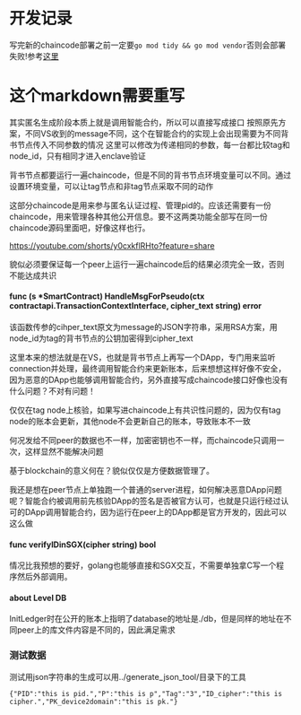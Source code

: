 # 开发记录
写完新的chaincode部署之前一定要`go mod tidy && go mod vendor`否则会部署失败!参考[这里](https://hyperledger-fabric.readthedocs.io/en/release-2.5/chaincode4ade.html)
# 这个markdown需要重写

其实匿名生成阶段本质上就是调用智能合约，所以可以直接写成接口
按照原先方案，不同VS收到的message不同，这个在智能合约的实现上会出现需要为不同背书节点传入不同参数的情况
这里可以修改为传递相同的参数，每一台都比较tag和node_id，只有相同才进入enclave验证

背书节点都要运行一遍chaincode，但是不同的背书节点环境变量可以不同。通过设置环境变量，可以让tag节点和非tag节点采取不同的动作

这部分chaincode是用来参与匿名认证过程、管理pid的。应该还需要有一份chaincode，用来管理各种其他公开信息。要不这两类功能全部写在同一份chaincode源码里面吧，好像这样也行。

https://youtube.com/shorts/y0cxkflRHto?feature=share

貌似必须要保证每一个peer上运行一遍chaincode后的结果必须完全一致，否则不能达成共识



#### func (s *SmartContract) HandleMsgForPseudo(ctx contractapi.TransactionContextInterface, cipher_text string) error
该函数传参的cihper_text原文为message的JSON字符串，采用RSA方案，用node_id为tag的背书节点的公钥加密得到cipher_text


这里本来的想法就是在VS，也就是背书节点上再写一个DApp，专门用来监听connection并处理，最终调用智能合约来更新账本，后来想想这样好像不安全，因为恶意的DApp也能够调用智能合约，另外直接写成chaincode接口好像也没有什么问题？不对有问题！

仅仅在tag node上核验，如果写进chaincode上有共识性问题的，因为仅有tag node的账本会更新，其他node不会更新自己的账本，导致账本不一致

何况发给不同peer的数据也不一样，加密密钥也不一样，而chaincode只调用一次，这样显然不能解决问题

基于blockchain的意义何在？貌似仅仅是方便数据管理了。

我还是想在peer节点上单独跑一个普通的server进程，如何解决恶意DApp问题呢？智能合约被调用前先核验DApp的签名是否被官方认可，也就是只运行经过认可的DApp调用智能合约，因为运行在peer上的DApp都是官方开发的，因此可以这么做


#### func verifyIDinSGX(cipher string) bool 
情况比我预想的要好，golang也能够直接和SGX交互，不需要单独拿C写一个程序然后外部调用。

#### about Level DB
InitLedger时在公开的账本上指明了database的地址是./db，但是同样的地址在不同peer上的库文件内容是不同的，因此满足需求

### 测试数据
测试用json字符串的生成可以用../generate_json_tool/目录下的工具
```
{"PID":"this is pid.","P":"this is p","Tag":"3","ID_cipher":"this is cipher.","PK_device2domain":"this is pk."}
```
